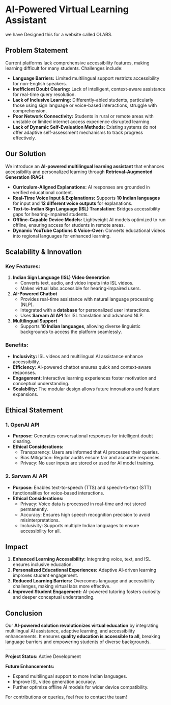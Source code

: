 # AI-Powered Virtual Learning Assistant
  we have Designed this for a website called OLABS.

## Problem Statement
Current platforms lack comprehensive accessibility features, making learning difficult for many students. Challenges include:
- **Language Barriers:** Limited multilingual support restricts accessibility for non-English speakers.
- **Inefficient Doubt Clearing:** Lack of intelligent, context-aware assistance for real-time query resolution.
- **Lack of Inclusive Learning:** Differently-abled students, particularly those using sign language or voice-based interactions, struggle with comprehension.
- **Poor Network Connectivity:** Students in rural or remote areas with unstable or limited internet access experience disrupted learning.
- **Lack of Dynamic Self-Evaluation Methods:** Existing systems do not offer adaptive self-assessment mechanisms to track progress effectively.

## Our Solution
We introduce an **AI-powered multilingual learning assistant** that enhances accessibility and personalized learning through **Retrieval-Augmented Generation (RAG)**:
- **Curriculum-Aligned Explanations:** AI responses are grounded in verified educational content.
- **Real-Time Voice Input & Explanations:** Supports **10 Indian languages** for input and **12 different voice outputs** for explanations.
- **Text-to-Indian Sign Language (ISL) Translation:** Bridges accessibility gaps for hearing-impaired students.
- **Offline-Capable Device Models:** Lightweight AI models optimized to run offline, ensuring access for students in remote areas.
- **Dynamic YouTube Captions & Voice-Over:** Converts educational videos into regional languages for enhanced learning.

## Scalability & Innovation
### Key Features:
1. **Indian Sign Language (ISL) Video Generation**
   - Converts text, audio, and video inputs into ISL videos.
   - Makes virtual labs accessible for hearing-impaired users.
2. **AI-Powered Chatbot**
   - Provides real-time assistance with natural language processing (NLP).
   - Integrated with a **database** for personalized user interactions.
   - Uses **Sarvam AI API** for ISL translation and advanced NLP.
3. **Multilingual Support**
   - Supports **10 Indian languages**, allowing diverse linguistic backgrounds to access the platform seamlessly.

### Benefits:
- **Inclusivity:** ISL videos and multilingual AI assistance enhance accessibility.
- **Efficiency:** AI-powered chatbot ensures quick and context-aware responses.
- **Engagement:** Interactive learning experiences foster motivation and conceptual understanding.
- **Scalability:** The modular design allows future innovations and feature expansions.

## Ethical Statement
### 1. OpenAI API
- **Purpose:** Generates conversational responses for intelligent doubt clearing.
- **Ethical Considerations:**
  - Transparency: Users are informed that AI processes their queries.
  - Bias Mitigation: Regular audits ensure fair and accurate responses.
  - Privacy: No user inputs are stored or used for AI model training.

### 2. Sarvam AI API
- **Purpose:** Enables text-to-speech (TTS) and speech-to-text (STT) functionalities for voice-based interactions.
- **Ethical Considerations:**
  - Privacy: Voice data is processed in real-time and not stored permanently.
  - Accuracy: Ensures high speech recognition precision to avoid misinterpretations.
  - Inclusivity: Supports multiple Indian languages to ensure accessibility for all.

## Impact
1. **Enhanced Learning Accessibility:** Integrating voice, text, and ISL ensures inclusive education.
2. **Personalized Educational Experiences:** Adaptive AI-driven learning improves student engagement.
3. **Reduced Learning Barriers:** Overcomes language and accessibility challenges, making virtual labs more effective.
4. **Improved Student Engagement:** AI-powered tutoring fosters curiosity and deeper conceptual understanding.

## Conclusion
Our **AI-powered solution revolutionizes virtual education** by integrating multilingual AI assistance, adaptive learning, and accessibility enhancements. It ensures **quality education is accessible to all**, breaking language barriers and empowering students of diverse backgrounds.

---
**Project Status:** Active Development

**Future Enhancements:**
- Expand multilingual support to more Indian languages.
- Improve ISL video generation accuracy.
- Further optimize offline AI models for wider device compatibility.

For contributions or queries, feel free to contact the team!

